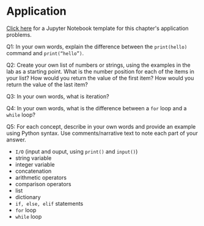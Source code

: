 # Application

[Click here](https://colab.research.google.com/drive/14Zpi8TabYz-AzqbJZkeK14lhD1i_spze?usp=sharing) for a Jupyter Notebook template for this chapter's application problems.

Q1: In your own words, explain the difference between the `print(hello)` command and `print(“hello”)`.

Q2: Create your own list of numbers or strings, using the examples in the lab as a starting point. What is the number position for each of the items in your list? How would you return the value of the first item? How would you return the value of the last item?

Q3: In your own words, what is iteration?

Q4: In your own words, what is the difference between a `for` loop and a `while` loop?

Q5: For each concept, describe in your own words and provide an example using Python syntax. Use comments/narrative text to note each part of your answer.
- `I/O` (input and ouput, using `print()` and `input()`)
- string variable
- integer variable
- concatenation
- arithmetic operators
- comparison operators
- list
- dictionary
- `if, else, elif` statements
- `for` loop
- `while` loop